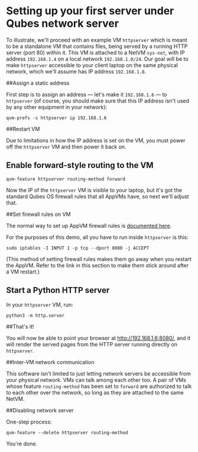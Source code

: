 # Setting up your first server under Qubes network server

To illustrate, we'll proceed with an example VM `httpserver` which
is meant to be a standalone VM that contains files, being served by
a running HTTP server (port 80) within it.  This VM is attached to a
NetVM `sys-net`, with IP address `192.168.1.4` on a local network
`192.168.1.0/24`.  Our goal will be to make `httpserver` accessible
to your client laptop on the same physical network, which we'll
assume has IP address `192.168.1.8`.

##Assign a static address

First step is to assign an address — let's make it `192.168.1.6` —
to `httpserver` (of course, you should make sure that this IP
address isn't used by any other equipment in your network):

```
qvm-prefs -s httpserver ip 192.168.1.6
```

##Restart VM

Due to limitations in how the IP address is set on the VM, you must
power off the `httpserver` VM and then power it back on.

## Enable forward-style routing to the VM

```
qvm-feature httpserver routing-method forward
```

Now the IP of the `httpserver` VM is visible to your laptop, but
it's got the standard Qubes OS firewall rules that all AppVMs have,
so next we'll adjust that.

##Set firewall rules on VM

The normal way to set up AppVM firewall rules is
[documented here](https://www.qubes-os.org/doc/firewall/#where-to-put-firewall-rules).

For the purposes of this demo, all you have to run inside `httpserver`
is this:

```
sudo iptables -I INPUT 1 -p tcp --dport 8080 -j ACCEPT
```

(This method of setting firewall rules makes them go away when you
restart the AppVM.  Refer to the link in this section to make them
stick around after a VM restart.)

## Start a Python HTTP server

In your `httpserver` VM, run:

```
python3 -m http.server
```

##That's it!

You will now be able to point your browser at http://192.168.1.6:8080/,
and it will render the served pages from the HTTP server running
directly on `httpserver`.

##Inter-VM network communication

This software isn't limited to just letting network servers be
accessible from your physical network.  VMs can talk among each
other too.  A pair of VMs whose feature `routing-method` has been
set to `forward` are authorized to talk to each other over the
network, so long as they are attached to the same NetVM.

##Disabling network server

One-step process:

```
qvm-feature --delete httpserver routing-method
```

You're done.

